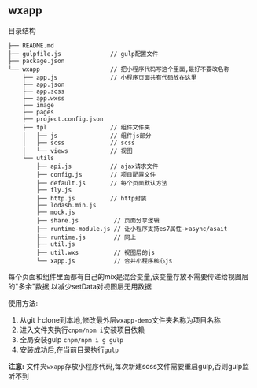 ## wxapp
目录结构

```
├── README.md
├── gulpfile.js              // gulp配置文件
├── package.json
└── wxapp                    // 把小程序代码写这个里面,最好不要改名称
    ├── app.js               // 小程序页面共有代码放在这里
    ├── app.json
    ├── app.scss
    ├── app.wxss
    ├── image
    ├── pages
    ├── project.config.json
    ├── tpl                  // 组件文件夹  
    │   ├── js               // 组件js部分
    │   ├── scss             // scss
    │   └── views            // 视图 
    └── utils                
        ├── api.js           // ajax请求文件
        ├── config.js        // 项目配置文件
        ├── default.js       // 每个页面默认方法
        ├── fly.js
        ├── http.js          // http封装
        ├── lodash.min.js
        ├── mock.js
        ├── share.js          // 页面分享逻辑
        ├── runtime-module.js // 让小程序支持es7属性->async/asait
        ├── runtime.js        // 同上
        ├── util.js           
        ├── util.wxs          // 视图层的js
        └── xapp.js           // 合并小程序核心js
```



每个页面和组件里面都有自己的mix是混合变量,该变量存放不需要传递给视图层的"多余"数据,以减少setData对视图层无用数据

使用方法:
1. 从git上clone到本地,修改最外层`wxapp-demo`文件夹名称为项目名称
2. 进入文件夹执行`cnpm/npm i`安装项目依赖
3. 全局安装gulp `cnpm/npm i g gulp`
4. 安装成功后,在当前目录执行`gulp`

**注意:** 文件夹`wxapp`存放小程序代码,每次新建scss文件需要重启gulp,否则gulp监听不到

